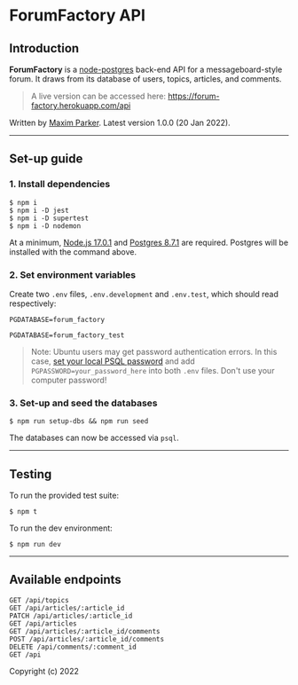 # ForumFactory API

## Introduction

**ForumFactory** is a [node-postgres](https://node-postgres.com/) back-end API for a messageboard-style forum. It draws from its database of users, topics, articles, and comments.

> A live version can be accessed here: https://forum-factory.herokuapp.com/api

Written by [Maxim Parker](github.com/MaximParker). Latest version 1.0.0 (20 Jan 2022).

---
## Set-up guide
### 1. Install dependencies
```
$ npm i
$ npm i -D jest
$ npm i -D supertest
$ npm i -D nodemon
```
At a minimum, [Node.js 17.0.1](https://nodejs.org/en/download/) and [Postgres 8.7.1](https://www.postgresql.org/download/) are required. Postgres will be installed with the command above.

### 2. Set environment variables
Create two `.env` files, `.env.development` and `.env.test`, which should read respectively:
```
PGDATABASE=forum_factory
```
```
PGDATABASE=forum_factory_test
```
> Note: Ubuntu users may get password authentication errors. In this case, [set your local PSQL password](https://www.eukhost.com/blog/webhosting/postgres-gives-an-error-of-password-authentication-failed-for-user/) and add `PGPASSWORD=your_password_here` into both `.env` files. Don't use your computer password!

### 3. Set-up and seed the databases
```
$ npm run setup-dbs && npm run seed
```
The databases can now be accessed via `psql`.

---
## Testing
To run the provided test suite:
```
$ npm t
```
To run the dev environment:
```
$ npm run dev
```

---
## Available endpoints

```http
GET /api/topics
GET /api/articles/:article_id
PATCH /api/articles/:article_id
GET /api/articles
GET /api/articles/:article_id/comments
POST /api/articles/:article_id/comments
DELETE /api/comments/:comment_id
GET /api
```

Copyright (c) 2022